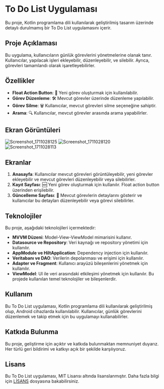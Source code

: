 # To Do List Uygulaması

Bu proje, Kotlin programlama dili kullanılarak geliştirilmiş tasarım üzerinde detaylı durulmamış bir To Do List uygulamasını içerir. 

## Proje Açıklaması

Bu uygulama, kullanıcıların günlük görevlerini yönetmelerine olanak tanır. Kullanıcılar, yapılacak işleri ekleyebilir, düzenleyebilir, ve silebilir. Ayrıca, görevleri tamamlandı olarak işaretleyebilirler.

## Özellikler

- **Float Action Button**: 📝 Yeni görev oluşturmak için kullanılabilir.
- **Görev Düzenleme**: 🛠️ Mevcut görevler üzerinde düzenleme yapılabilir.
- **Görev Silme**: 🗑️ Kullanıcılar, mevcut görevleri silme seçeneğine sahiptir.
- **Arama**: 🔍 Kullanıcılar, mevcut görevler arasında arama yapabilirler.

## Ekran Görüntüleri

![Screenshot_1711028125](https://github.com/efebadir/ToDoList/assets/142944447/afab0cad-10af-4282-b0f5-2a8bbef53087)
![Screenshot_1711028120](https://github.com/efebadir/ToDoList/assets/142944447/5f87b72e-15e3-452e-8fa8-93cbd02e3ed1)
![Screenshot_1711028113](https://github.com/efebadir/ToDoList/assets/142944447/7516becc-ee35-486c-a25a-b827b18bb1d9)

## Ekranlar

1. **Anasayfa**: Kullanıcılar mevcut görevleri görüntüleyebilir, yeni görevler ekleyebilir ve mevcut görevleri düzenleyebilir veya silebilirler.
2. **Kayıt Sayfası**: 🆕 Yeni görev oluşturmak için kullanılır. Float action button üzerinden erişilebilir.
3. **Güncelleme Sayfası**: 🔄 Mevcut görevlerin detaylarını gösterir ve kullanıcılar bu detayları düzenleyebilir veya görevi silebilirler.


## Teknolojiler

Bu proje, aşağıdaki teknolojileri içermektedir:

- **MVVM Düzeni**: Model-View-ViewModel mimarisini kullanır.
- **Datasource ve Repository**: Veri kaynağı ve repository yönetimi için kullanılır.
- **AppModule ve HiltApplication**: Dependency injection için kullanılır.
- **Veritabanı ve DAO**: Verilerin depolanması ve erişimi için kullanılır.
- **Adapter ve Fragment**: Kullanıcı arayüzü bileşenlerini yönetmek için kullanılır.
- **ViewModel**: UI ile veri arasındaki etkileşimi yönetmek için kullanılır.
Bu projede kullanılan temel teknolojiler ve bileşenlerdir.

## Kullanım

Bu To Do List uygulaması, Kotlin programlama dili kullanılarak geliştirilmiş olup, Android cihazlarda kullanılabilir. Kullanıcılar, günlük görevlerini düzenlemek ve takip etmek için bu uygulamayı kullanabilirler.

## Katkıda Bulunma

Bu proje, geliştirme için açıktır ve katkıda bulunmaktan memnuniyet duyarız. Her türlü geri bildirimi ve katkıyı açık bir şekilde karşılıyoruz.

## Lisans

Bu To Do List uygulaması, MIT Lisansı altında lisanslanmıştır. Daha fazla bilgi için [LİSANS](https://github.com/efebadir/ToDoList/blob/main/L%C4%B0CENCE.txt) dosyasına bakabilirsiniz.

